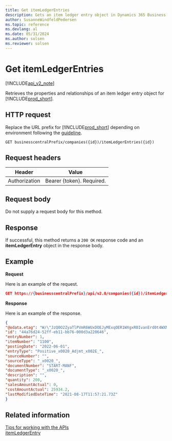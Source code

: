 ```yaml
---
title: Get itemLedgerEntries
description: Gets an item ledger entry object in Dynamics 365 Business Central.
author: SusanneWindfeldPedersen
ms.topic: reference
ms.devlang: al
ms.date: 05/31/2024
ms.author: solsen
ms.reviewer: solsen
---
```


<!-- NOTE: This article is an auto-generated stub from the metadata file. -->
<!-- The sections marked with an EDIT_IS_REQUIRED require manual editing. -->
# Get itemLedgerEntries

[!INCLUDE[api_v2_note](../../../includes/api_v2_note.md)]

Retrieves the properties and relationships of an item ledger entry object for [!INCLUDE[prod_short](../../../includes/prod_short.md)].

## HTTP request

Replace the URL prefix for [!INCLUDE[prod_short](../../../includes/prod_short.md)] depending on environment following the [guideline](../../v2.0/endpoints-apis-for-dynamics.md).

```
GET businesscentralPrefix/companies({id})/itemLedgerEntries({id})
```
## Request headers

|Header|Value|
|------|-----|
|Authorization  |Bearer {token}. Required. |

## Request body

Do not supply a request body for this method.

## Response

If successful, this method returns a ```200 OK``` response code and an **itemLedgerEntry** object in the response body.

## Example

**Request**

Here is an example of the request.

```json
GET https://{businesscentralPrefix}/api/v2.0/companies({id})/itemLedgerEntries({id})
```

**Response**

Here is an example of the response.

```json
{
"@odata.etag": "W/\"JzQ0O2ZyaTlPVmR6WUxDOEJyMExqOER1WXgxR0IvanErd0t4WXM0ckpzY20xSkU9MTswMDsn\"",
"id": "44a76d24-52ff-eb11-bb76-000d3a220646",
"entryNumber": 1,
"itemNumber": "1100",
"postingDate": "2022-06-01",
"entryType": "Positive_x0020_Adjmt_x002E_",
"sourceNumber": "",
"sourceType": "_x0020_",
"documentNumber": "START-MANF",
"documentType": "_x0020_",
"description": "",
"quantity": 200,
"salesAmountActual": 0,
"costAmountActual": 25934.2,
"lastModifiedDateTime": "2021-08-17T11:57:21.73Z"
}
```
<!-- END>EDIT_IS_REQUIRED -->
## Related information

[Tips for working with the APIs](/dynamics365/business-central/dev-itpro/developer/devenv-connect-apps-tips)  
[itemLedgerEntry](../resources/dynamics_itemLedgerEntry.md)  
